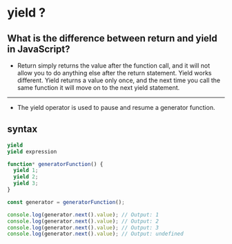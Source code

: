 # yield ?

## What is the difference between return and yield in JavaScript?
- Return simply returns the value after the function call, and it will not allow you to do anything else after the return statement. Yield works different. Yield returns a value only once, and the next time you call the same function it will move on to the next yield statement.

- - - - - 

- The yield operator is used to pause and resume a generator function.

## syntax 

```js
yield
yield expression
```

```js
function* generatorFunction() {
  yield 1;
  yield 2;
  yield 3;
}

const generator = generatorFunction();

console.log(generator.next().value); // Output: 1
console.log(generator.next().value); // Output: 2
console.log(generator.next().value); // Output: 3
console.log(generator.next().value); // Output: undefined

```
